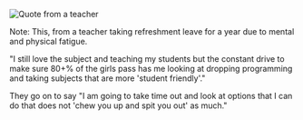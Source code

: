 ![Quote from a teacher](images/ggd-gatherworkshops.021.jpg)

Note:
This, from a teacher taking refreshment leave for a year due to mental and physical fatigue.

"I still love the subject and teaching my students but the constant drive to make sure 80+% of the girls pass has me looking at dropping programming and taking subjects that are more 'student friendly'."

They go on to say "I am going to take time out and look at options that I can do that does not 'chew you up and spit you out' as much."